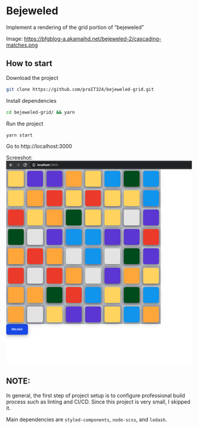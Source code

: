 # Bejeweled

Implement a rendering of the grid portion of “bejeweled”

Image: https://bfgblog-a.akamaihd.net/bejeweled-2/cascading-matches.png

## How to start

Download the project

```sh
git clone https://github.com/proIT324/bejeweled-grid.git
```

Install dependencies

```sh
cd bejeweled-grid/ && yarn
```

Run the project

```sh
yarn start
```

Go to http://localhost:3000

Screeshot: ![Sceenshot](https://github.com/proIT324/bejeweled-grid/blob/master/screenshots/screenshot002.png)

## NOTE:

In general, the first step of project setup is to configure professional build process such as linting and CI/CD. Since this project is very small, I skipped it.

Main dependencies are `styled-components`, `node-scss`, and `lodash`.
